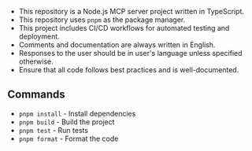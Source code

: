 - This repository is a Node.js MCP server project written in TypeScript.
- This repository uses `pnpm` as the package manager.
- This project includes CI/CD workflows for automated testing and deployment.
- Comments and documentation are always written in English.
- Responses to the user should be in user's language unless specified otherwise.
- Ensure that all code follows best practices and is well-documented.

## Commands

- `pnpm install` - Install dependencies
- `pnpm build` - Build the project
- `pnpm test` - Run tests
- `pnpm format` - Format the code
